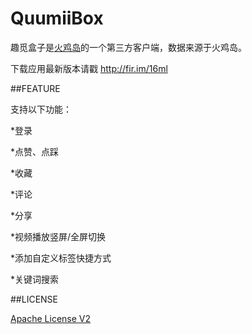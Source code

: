 # QuumiiBox

趣觅盒子是[火鸡岛](http://www.huoji.tv)的一个第三方客户端，数据来源于火鸡岛。

下载应用最新版本请戳 http://fir.im/16ml

##FEATURE

支持以下功能：

*登录

*点赞、点踩

*收藏

*评论

*分享

*视频播放竖屏/全屏切换

*添加自定义标签快捷方式

*关键词搜索

##LICENSE

[Apache License V2](/LICENSE)
